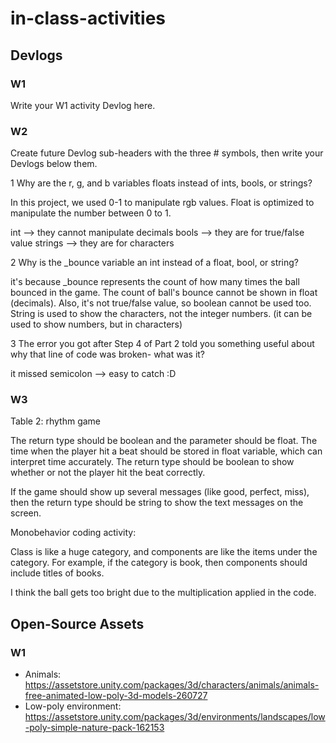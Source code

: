 # in-class-activities
## Devlogs
### W1
Write your W1 activity Devlog here.



### W2
Create future Devlog sub-headers with the three # symbols, then write your Devlogs below them.

1 Why are the r, g, and b variables floats instead of ints, bools, or strings?

In this project, we used 0-1 to manipulate rgb values. Float is optimized to manipulate the number between 0 to 1.

int --> they cannot manipulate decimals
bools --> they are for true/false value
strings --> they are for characters

2 Why is the _bounce variable an int instead of a float, bool, or string?

it's because _bounce represents the count of how many times the ball bounced in the game. The count of ball's bounce cannot be shown in float (decimals). Also, it's not true/false value, so boolean cannot be used too. String is used to show the characters, not the integer numbers. (it can be used to show numbers, but in characters)

3 The error you got after Step 4 of Part 2 told you something useful about why that line of code was broken- what was it?

it missed semicolon --> easy to catch :D


### W3

Table 2: rhythm game

The return type should be boolean and the parameter should be float.
The time when the player hit a beat should be stored in float variable, which can interpret time accurately.
The return type should be boolean to show whether or not the player hit the beat correctly.

If the game should show up several messages (like good, perfect, miss), then the return type should be string to show the text messages on the screen.

Monobehavior coding activity:

Class is like a huge category, and components are like the items under the category. For example, if the category is book, then components should include titles of books.

I think the ball gets too bright due to the multiplication applied in the code.

## Open-Source Assets
### W1
- Animals: https://assetstore.unity.com/packages/3d/characters/animals/animals-free-animated-low-poly-3d-models-260727 
- Low-poly environment: https://assetstore.unity.com/packages/3d/environments/landscapes/low-poly-simple-nature-pack-162153 